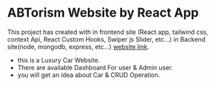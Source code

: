 # ABTorism Website by React App

This project has created with in frontend site (React app, tailwind css, context Api, React Custom Hooks, Swiper js Slider, etc...)  in Backend site(node, mongodb, express, etc...)  [website link](https://luxury-car-bd.web.app/).

* this is a Luxury Car Website.
* There are available Dashboard For user & Admin user.
* you will get an idea about Car & CRUD Operation.
